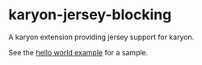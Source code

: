 karyon-jersey-blocking
======

A karyon extension providing jersey support for karyon.

See the [hello world example](../karyon-examples/hello-netflix-oss) for a sample.